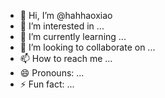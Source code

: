 - 👋 Hi, I’m @hahhaoxiao
- 👀 I’m interested in ...
- 🌱 I’m currently learning ...
- 💞️ I’m looking to collaborate on ...
- 📫 How to reach me ...
- 😄 Pronouns: ...
- ⚡ Fun fact: ...

<!---
hahhaoxiao/hahhaoxiao is a ✨ special ✨ repository because its `README.md` (this file) appears on your GitHub profile.
You can click the Preview link to take a look at your changes.
--->
